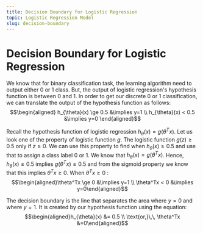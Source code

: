 ```yaml
---
title: Decision Boundary for Logistic Regression
topic: Logistic Regression Model
slug: decision-boundary
---
```


# Decision Boundary for Logistic Regression

We know that for binary classification task, the learning algorithm need to output either $0$ or $1$ class. But, the output of logistic regression's hypothesis function is between $0$ and $1$. In order to get our discrete $0$ or $1$ classification, we can translate the output of the hypothesis function as follows:
$$\begin{aligned} h_{\theta}(x) \ge 0.5 &\implies y=1 \\ h_{\theta}(x) < 0.5 &\implies y=0 \end{aligned}$$

Recall the hypothesis function of logistic regression $h_{\theta}(x) = g(\theta^Tx)$. Let us look one of the property of logistic function $g$. The logistic function $g(z) \ge 0.5$ only if $z \ge 0$. We can use this property to find when $h_{\theta}(x) \ge 0.5$ and use that to assign a class label $0$ or $1$. We know that $h_{\theta}(x) = g(\theta^T x)$. Hence, $h_{\theta}(x) \ge 0.5$ implies $g(\theta^T x) \ge 0.5$ and from the sigmoid property we know that this implies $\theta^T x \ge 0$. When $\theta^T x \ge 0$ :
$$\begin{aligned}\theta^Tx \ge 0 &\implies y=1 \\ \theta^Tx < 0 &\implies y=0\end{aligned}$$

The decision boundary is the line that separates the area where $y = 0$ and where $y = 1$. It is created by our hypothesis function using the equation:
$$\begin{aligned}h_{\theta}(x) &= 0.5 \\ \text{or,}\,\, \theta^Tx &=0\end{aligned}$$
